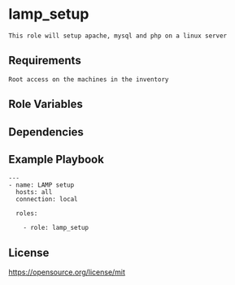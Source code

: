 lamp_setup
=========
```
This role will setup apache, mysql and php on a linux server
```
Requirements
------------
```
Root access on the machines in the inventory
```
Role Variables
--------------

Dependencies
------------

Example Playbook
----------------
```
---
- name: LAMP setup
  hosts: all
  connection: local

  roles:

    - role: lamp_setup
```
License
-------

https://opensource.org/license/mit
